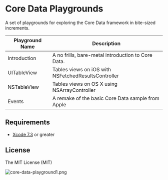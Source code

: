 # Core Data Playgrounds

A set of playgrounds for exploring the Core Data framework in bite-sized increments.

| Playground Name | Description |
|---|---|
| Introduction | A no frills, bare-metal introduction to Core Data. |
| UITableView | Tables views on iOS with NSFetchedResultsController |
| NSTableView | Tables views on OS X using NSArrayController |
| Events | A remake of the basic Core Data sample from Apple |

## Requirements

* [Xcode 7.3](https://developer.apple.com/xcode/downloads/) or greater
	
## License

The MIT License (MIT)

![core-data-playground1.png](http://i.imgur.com/67CccNj.png)
